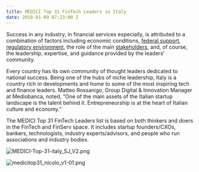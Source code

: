 ```yaml
---
title: MEDICI Top 31 FinTech Leaders in Italy
date: 2018-01-09 07:23:00 Z
---
```


Success in any industry, in financial services especially, is attributed to a combination of factors including economic conditions, [federal support](https://letstalkpayments.com/international-fintech-regulatory-sandboxes-launched-by-forward-thinking-financial-authorities/), [regulatory environment](https://letstalkpayments.com/which-countries-have-the-most-business-friendly-regulatory-environments/), the role of the main [stakeholders](https://letstalkpayments.com/the-real-gatekeepers-of-fintech-are-financial-institutions/), and, of course, the leadership, expertise, and guidance provided by the leaders’ community.

Every country has its own community of thought leaders dedicated to national success. Being one of the hubs of niche leadership, Italy is a country rich in developments and home to some of the most inspiring tech and finance leaders. Matteo Rossanigo, Group Digital & Innovation Manager at Mediobanca, noted, “One of the main assets of the Italian startup landscape is the talent behind it. Entrepreneurship is at the heart of Italian culture and economy.”

The MEDICI Top 31 FinTech Leaders list is based on both thinkers and doers in the FinTech and FinServ space. It includes startup founders/CXOs, bankers, technologists, industry experts/advisors, and people who run associations and industry bodies.

![MEDICI-Top-31-italy_SJ_V2.png](/uploads/MEDICI-Top-31-italy_SJ_V2.png)

![medicitop31_nicolo_v1-01.png](/uploads/medicitop31_nicolo_v1-01.png)